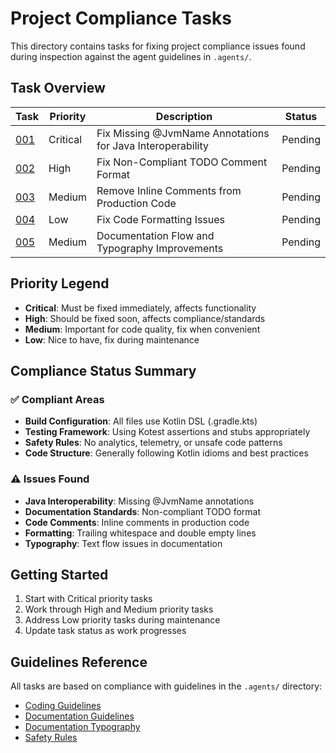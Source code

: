 # Project Compliance Tasks

This directory contains tasks for fixing project compliance issues found during inspection against the agent guidelines in `.agents/`.

## Task Overview

| Task | Priority | Description | Status |
|------|----------|-------------|---------|
| [001](001-fix-jvm-interop-annotations.md) | Critical | Fix Missing @JvmName Annotations for Java Interoperability | Pending |
| [002](002-fix-todo-comment-format.md) | High | Fix Non-Compliant TODO Comment Format | Pending |
| [003](003-remove-inline-comments-production.md) | Medium | Remove Inline Comments from Production Code | Pending |
| [004](004-fix-formatting-issues.md) | Low | Fix Code Formatting Issues | Pending |
| [005](005-documentation-improvements.md) | Medium | Documentation Flow and Typography Improvements | Pending |

## Priority Legend
- **Critical**: Must be fixed immediately, affects functionality
- **High**: Should be fixed soon, affects compliance/standards
- **Medium**: Important for code quality, fix when convenient  
- **Low**: Nice to have, fix during maintenance

## Compliance Status Summary

### ✅ Compliant Areas
- **Build Configuration**: All files use Kotlin DSL (.gradle.kts)
- **Testing Framework**: Using Kotest assertions and stubs appropriately
- **Safety Rules**: No analytics, telemetry, or unsafe code patterns
- **Code Structure**: Generally following Kotlin idioms and best practices

### ⚠️ Issues Found
- **Java Interoperability**: Missing @JvmName annotations
- **Documentation Standards**: Non-compliant TODO format
- **Code Comments**: Inline comments in production code
- **Formatting**: Trailing whitespace and double empty lines
- **Typography**: Text flow issues in documentation

## Getting Started
1. Start with Critical priority tasks
2. Work through High and Medium priority tasks
3. Address Low priority tasks during maintenance
4. Update task status as work progresses

## Guidelines Reference
All tasks are based on compliance with guidelines in the `.agents/` directory:
- [Coding Guidelines](../.agents/coding-guidelines.md)
- [Documentation Guidelines](../.agents/documentation-guidelines.md)  
- [Documentation Typography](../.agents/documentation-typography-and-structure.md)
- [Safety Rules](../.agents/safety-rules.md)